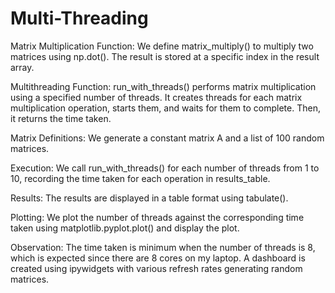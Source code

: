# Multi-Threading

Matrix Multiplication Function: We define matrix_multiply() to multiply two matrices using np.dot(). The result is stored at a specific index in the result array.

Multithreading Function: run_with_threads() performs matrix multiplication using a specified number of threads. It creates threads for each matrix multiplication operation, starts them, and waits for them to complete. Then, it returns the time taken.

Matrix Definitions: We generate a constant matrix A and a list of 100 random matrices.

Execution: We call run_with_threads() for each number of threads from 1 to 10, recording the time taken for each operation in results_table.

Results: The results are displayed in a table format using tabulate().

Plotting: We plot the number of threads against the corresponding time taken using matplotlib.pyplot.plot() and display the plot.

Observation: The time taken is minimum when the number of threads is 8, which is expected since there are 8 cores on my laptop. A dashboard is created using ipywidgets with various refresh rates generating random matrices.
